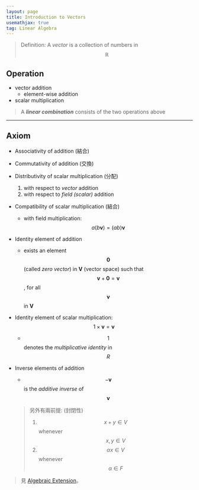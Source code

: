 ```yaml
---
layout: page
title: Introduction to Vectors
usemathjax: true
tag: Linear Algebra
---
```


> Definition: A *vector* is a collection of numbers in $$\mathbb{R}$$

## Operation

* vector addition
  * element-wise addition
* scalar multiplication

> A ***linear combination*** consists of the two operations above

---

## Axiom 

* Associativity of addition (結合)
* Commutativity of addition (交換)
* Distributivity of scalar multiplication (分配)
  1. with respect to *vector* addition
  2. with respect to *field (scalar)* addition
* Compatibility of scalar multiplication (結合)
  * with field multiplication: $$a(b\boldsymbol{v}) = (ab)\boldsymbol{v}$$
* Identity element of addition 
  * exists an element $$\boldsymbol{0}$$ (called *zero vector*) in **V** (vector space) such that $$\boldsymbol{v} + \boldsymbol{0} = \boldsymbol{v}$$, for all $$\boldsymbol{v}$$ in **V**
* Identity element of scalar multiplication: $$1 \times \boldsymbol{v} = \boldsymbol{v}$$
  * $$1$$ denotes the *multiplicative identity* in $$R$$
* Inverse elements of addition
  * $$-\boldsymbol{v}$$ is the *additive inverse* of $$\boldsymbol{v}$$ 
  
  > 另外有兩前提: (封閉性)
  >
  > 1. $$x+y\in V$$ whenever $$x, y \in V$$
  > 2. $$\alpha x\in V$$ whenever $$\alpha \in F$$ 

> 見 [Algebraic Extension](../../Abstract-Algebra/Q-algebraic-extension/#vector-space)。